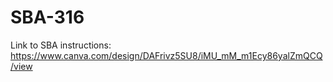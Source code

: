 # SBA-316
Link to SBA instructions: https://www.canva.com/design/DAFrivz5SU8/iMU_mM_m1Ecy86yalZmQCQ/view
